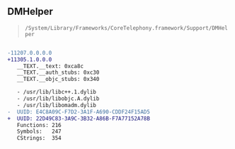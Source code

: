 ## DMHelper

> `/System/Library/Frameworks/CoreTelephony.framework/Support/DMHelper`

```diff

-11207.0.0.0.0
+11305.1.0.0.0
   __TEXT.__text: 0xca8c
   __TEXT.__auth_stubs: 0xc30
   __TEXT.__objc_stubs: 0x340

   - /usr/lib/libc++.1.dylib
   - /usr/lib/libobjc.A.dylib
   - /usr/lib/libomadm.dylib
-  UUID: E4C8A09C-F7D2-3A1F-A690-CDDF24F15AD5
+  UUID: 22D49C83-3A9C-3B32-A86B-F7A77152A78B
   Functions: 216
   Symbols:   247
   CStrings:  354

```
